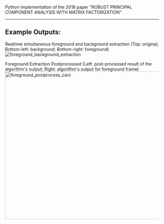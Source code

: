 Python implementation of the 2018 paper "ROBUST PRINCIPAL COMPONENT ANALYSIS WITH MATRIX FACTORIZATION"

---

## Example Outputs:

Realtime simultaneous foreground and background extraction (Top: original; Bottom-left: background; Bottom-right: foreground)
![foreground_background_extraction](https://github.com/user-attachments/assets/b4141734-6786-4f98-82d4-d2e473584761)


Foreground Extraction Postprocessed (Left: post-processed result of the algorithm's output; Right: algorithm's output for foreground frame)
<img width="1270" height="482" alt="foreground_postprocess_cars" src="https://github.com/user-attachments/assets/22d9fe2e-447f-45bd-acba-8cc5611401f8" />

